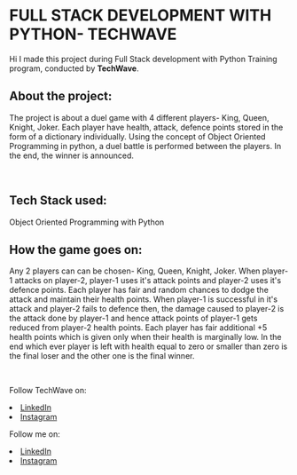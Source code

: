 # FULL STACK DEVELOPMENT WITH PYTHON- TECHWAVE 
Hi I made this project during Full Stack development with Python Training program, conducted by <b>TechWave</b>.

## About the project:
The project is about a duel game with 4 different players- King, Queen, Knight, Joker. Each player have health, attack, defence points stored in the form of a 
dictionary individually. Using the concept of Object Oriented Programming in python, a duel battle is performed between the players. In the end, the winner is announced.

<br>

## Tech Stack used: 
Object Oriented Programming with Python

## How the game goes on:
Any 2 players can can be chosen- King, Queen, Knight, Joker. 
When player-1 attacks on player-2, player-1 uses it's attack points and player-2 uses it's defence points. Each player has fair and random chances to dodge 
the attack and maintain their health points. When player-1 is successful in it's attack and player-2 fails to defence then, the damage caused to player-2 is 
the attack done by player-1 and hence attack points of player-1 gets reduced from player-2 health points. Each player has fair additional +5 health points which 
is given only when their health is marginally low. In the end which ever player is left with health equal to zero or smaller than zero is the final loser and 
the other one is the final winner.

</br>

Follow TechWave on: 
<li><a href="https://www.linkedin.com/company/techwave-courses/">LinkedIn</a>
<li><a href="https://www.instagram.com/techwave.courses/">Instagram</a>

Follow me on: 
<li><a href="https://www.linkedin.com/in/kanushree-anand-21b03523b/">LinkedIn</a>
<li><a href="https://www.instagram.com/kanushreeanand/"> Instagram</a>
